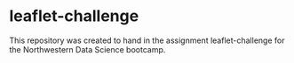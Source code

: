 # leaflet-challenge
This repository was created to hand in the assignment leaflet-challenge for the Northwestern Data Science bootcamp. 

